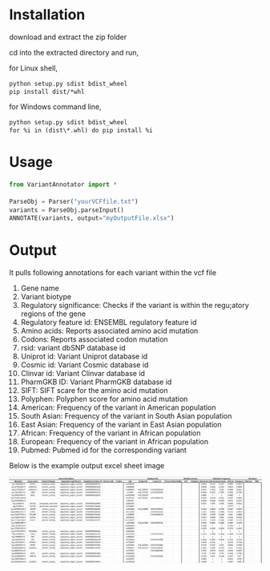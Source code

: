 # **Installation**

download and extract the zip folder

cd into the extracted directory and run,

for Linux shell,

```shell
python setup.py sdist bdist_wheel
pip install dist/*whl
```

for Windows command line,

```shell
python setup.py sdist bdist_wheel
for %i in (dist\*.whl) do pip install %i
```

# **Usage**

```python
from VariantAnnotator import *

ParseObj = Parser("yourVCFfile.txt")
variants = ParseObj.parseInput()
ANNOTATE(variants, output="myOutputFile.xlsx")
```

# **Output**

It pulls following annotations for each variant within the vcf file




1. Gene name
2. Variant biotype	
3. Regulatory significance: Checks if the variant is within the regu;atory regions of the gene	
4. Regulatory feature id: ENSEMBL regulatory feature id	
5. Amino acids: Reports associated amino acid mutation	
6. Codons: Reports associated codon mutation	
7. rsid: variant dbSNP database id	
8. Uniprot id: Variant Uniprot database id	
9. Cosmic id: Variant Cosmic database id	
10. Clinvar id: Variant Clinvar database id	
11. PharmGKB ID: Variant PharmGKB database id	
12. SIFT: SIFT scare for the amino acid mutation
13. Polyphen: Polyphen score for amino acid mutation	
14. American: Frequency of the variant in American population	
15. South Asian: Frequency of the variant in South Asian population	
16. East Asian: Frequency of the variant in East Asian population	
17. African: Frequency of the variant in African population	
18. European: Frequency of the variant in African population	
19. Pubmed: Pubmed id for the corresponding variant

Below is the example output excel sheet image

![plot](./output_example.png)
